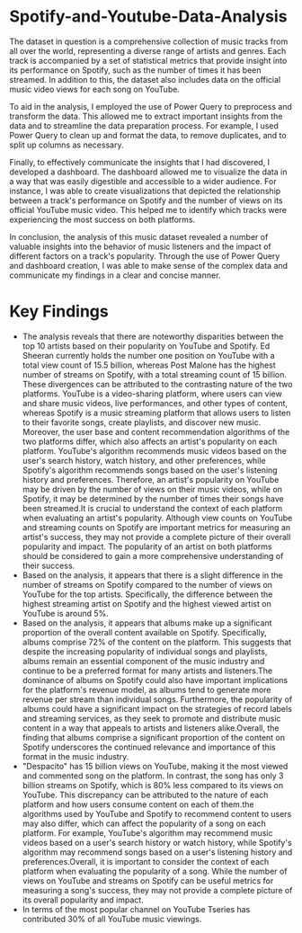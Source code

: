 # Spotify-and-Youtube-Data-Analysis
The dataset in question is a comprehensive collection of music tracks from all over the world, representing a diverse range of artists and genres. Each track is accompanied by a set of statistical metrics that provide insight into its performance on Spotify, such as the number of times it has been streamed. In addition to this, the dataset also includes data on the official music video views for each song on YouTube.

To aid in the analysis, I employed the use of Power Query to preprocess and transform the data. This allowed me to extract important insights from the data and to streamline the data preparation process. For example, I used Power Query to clean up and format the data, to remove duplicates, and to split up columns as necessary.


Finally, to effectively communicate the insights that I had discovered, I developed a dashboard. The dashboard allowed me to visualize the data in a way that was easily digestible and accessible to a wider audience. For instance, I was able to create visualizations that depicted the relationship between a track's performance on Spotify and the number of views on its official YouTube music video. This helped me to identify which tracks were experiencing the most success on both platforms.

In conclusion, the analysis of this music dataset revealed a number of valuable insights into the behavior of music listeners and the impact of different factors on a track's popularity. Through the use of Power Query and dashboard creation, I was able to make sense of the complex data and communicate my findings in a clear and concise manner.

# Key Findings
* The analysis reveals that there are noteworthy disparities between the top 10 artists based on their popularity on YouTube and Spotify. Ed Sheeran currently holds the number one position on YouTube with a total view count of 15.5 billion, whereas Post Malone has the highest number of streams on Spotify, with a total streaming count of 15 billion. These divergences can be attributed to the contrasting nature of the two platforms. YouTube is a video-sharing platform, where users can view and share music videos, live performances, and other types of content, whereas Spotify is a music streaming platform that allows users to listen to their favorite songs, create playlists, and discover new music. Moreover, the user base and content recommendation algorithms of the two platforms differ, which also affects an artist's popularity on each platform. YouTube's algorithm recommends music videos based on the user's search history, watch history, and other preferences, while Spotify's algorithm recommends songs based on the user's listening history and preferences. Therefore, an artist's popularity on YouTube may be driven by the number of views on their music videos, while on Spotify, it may be determined by the number of times their songs have been streamed.It is crucial to understand the context of each platform when evaluating an artist's popularity. Although view counts on YouTube and streaming counts on Spotify are important metrics for measuring an artist's success, they may not provide a complete picture of their overall popularity and impact. The popularity of an artist on both platforms should be considered to gain a more comprehensive understanding of their success.
* Based on the analysis, it appears that there is a slight difference in the number of streams on Spotify compared to the number of views on YouTube for the top artists. Specifically, the difference between the highest streaming artist on Spotify and the highest viewed artist on YouTube is around 5%. 
* Based on the analysis, it appears that albums make up a significant proportion of the overall content available on Spotify. Specifically, albums comprise 72% of the content on the platform. This suggests that despite the increasing popularity of individual songs and playlists, albums remain an essential component of the music industry and continue to be a preferred format for many artists and listeners.The dominance of albums on Spotify could also have important implications for the platform's revenue model, as albums tend to generate more revenue per stream than individual songs. Furthermore, the popularity of albums could have a significant impact on the strategies of record labels and streaming services, as they seek to promote and distribute music content in a way that appeals to artists and listeners alike.Overall, the finding that albums comprise a significant proportion of the content on Spotify underscores the continued relevance and importance of this format in the music industry.
* "Despacito" has 15 billion views on YouTube, making it the most viewed and commented song on the platform. In contrast, the song has only 3 billion streams on Spotify, which is 80% less compared to its views on YouTube. This discrepancy can be attributed to the nature of each platform and how users consume content on each of them.the algorithms used by YouTube and Spotify to recommend content to users may also differ, which can affect the popularity of a song on each platform. For example, YouTube's algorithm may recommend music videos based on a user's search history or watch history, while Spotify's algorithm may recommend songs based on a user's listening history and preferences.Overall, it is important to consider the context of each platform when evaluating the popularity of a song. While the number of views on YouTube and streams on Spotify can be useful metrics for measuring a song's success, they may not provide a complete picture of its overall popularity and impact.
* In terms of the most popular channel on YouTube  Tseries has contributed 30% of all YouTube music viewings.






